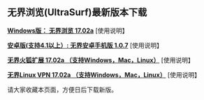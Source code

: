## 无界浏览(UltraSurf)最新版本下载

**[Windows版： 无界浏览 17.02a](https://raw.githubusercontent.com/wujieliulan/download/master/u.zip)**
[使用说明】

**[安卓版(支持4.1以上）: 无界安卓手机版 1.0.7](https://raw.githubusercontent.com/wujieliulan/download/master/ultrasurf.apk)**
[使用说明】

**[无界火狐扩展 17.02a （支持Windows，Mac，Linux）](https://raw.githubusercontent.com/wujieliulan/download/master/ultrasurf.apk)**
[使用说明】

**[无界Linux VPN 17.02a （支持Windows，Mac，Linux）](https://https://raw.githubusercontent.com/wujieliulan/download/master/ul)**
[使用说明】

请大家收藏本页面，方便日后下载新版。
